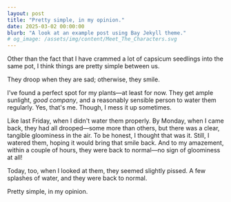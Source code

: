 ```yaml
---
layout: post
title: "Pretty simple, in my opinion."
date: 2025-03-02 00:00:00
blurb: "A look at an example post using Bay Jekyll theme."
# og_image: /assets/img/content/Meet_The_Characters.svg
---
```


Other than the fact that I have crammed a lot of capsicum seedlings into the same pot, I think things are pretty simple between us.

They droop when they are sad; otherwise, they smile.

I’ve found a perfect spot for my plants—at least for now. They get ample sunlight, <i>good company</i>, and a reasonably sensible person to water them regularly. Yes, that's me.
Though, I mess it up sometimes.

Like last Friday, when I didn't water them properly. By Monday, when I came back, they had all drooped—some more than others, but there was a clear, tangible gloominess in the air. To be honest, I thought that was it. Still, I watered them, hoping it would bring that smile back. And to my amazement, within a couple of hours, they were back to normal—no sign of gloominess at all!

Today, too, when I looked at them, they seemed slightly pissed. A few splashes of water, and they were back to normal.

Pretty simple, in my opinion.
